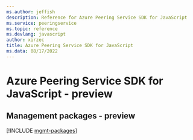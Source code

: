 ```yaml
---
ms.author: jeffish
description: Reference for Azure Peering Service SDK for JavaScript
ms.service: peeringservice
ms.topic: reference
ms.devlang: javascript
author: xirzec
title: Azure Peering Service SDK for JavaScript
ms.data: 08/17/2022
---
```

# Azure Peering Service SDK for JavaScript - preview

## Management packages - preview
[!INCLUDE [mgmt-packages](peering-service-mgmt-index.md)]

